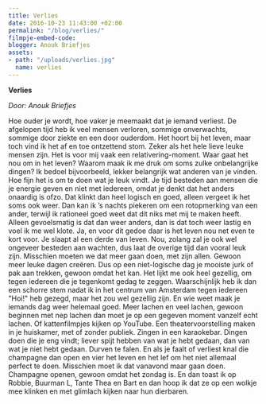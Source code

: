 ```yaml
---
title: Verlies
date: 2016-10-23 11:43:00 +02:00
permalink: "/blog/verlies/"
filmpje-embed-code: 
blogger: Anouk Briefjes
assets:
- path: "/uploads/verlies.jpg"
  name: verlies
---
```


**Verlies**

*Door: Anouk Briefjes*

Hoe ouder je wordt, hoe vaker je meemaakt dat je iemand verliest. De afgelopen tijd heb ik veel mensen verloren, sommige onverwachts, sommige door ziekte en een door ouderdom. Het hoort bij het leven, maar toch vind ik het af en toe ontzettend stom. Zeker als het hele lieve leuke mensen zijn. 
Het is voor mij vaak een relativering-moment. Waar gaat het nou om in het leven? Waarom maak ik me druk om soms zulke onbelangrijke dingen? Ik bedoel bijvoorbeeld, lekker belangrijk wat anderen van je vinden.
Hoe fijn het is om te doen wat je leuk vindt. Je tijd besteden aan mensen die je energie geven en niet met iedereen, omdat je denkt dat het anders onaardig is ofzo.
Dat klinkt dan heel logisch en goed, alleen vergeet ik het soms ook weer. Dan kan ik ’s nachts piekeren om een rotopmerking van een ander, terwijl ik rationeel goed weet dat dit niks met mij te maken heeft. Alleen gevoelsmatig is dat dan weer anders, dan is dat toch weer lastig en voel ik me wel klote. Ja, en voor dit gedoe daar is het leven nou net even te kort voor. 
Je slaapt al een derde van leven. Nou, zolang zal je ook wel ongeveer besteden aan wachten, dus laat de overige tijd dan vooral leuk zijn. 
Misschien moeten we dat meer gaan doen, met zijn allen. Gewoon meer leuke dagen creëren. Dus op een niet-logische dag je mooiste jurk of pak aan trekken, gewoon omdat het kan. Het lijkt me ook heel gezellig, om tegen iedereen die je tegenkomt gedag te zeggen. Waarschijnlijk heb ik dan een  schorre stem nadat ik in het centrum van Amsterdam tegen iedereen "Hoi!" heb gezegd, maar het zou wel gezellig zijn. En wie weet maak je iemands dag weer helemaal goed. 
Meer lachen en veel lachen, gewoon beginnen met nep lachen dan moet je op een gegeven moment vanzelf echt lachen. Of kattenfilmpjes kijken op YouTube. Een theatervoorstelling maken in je huiskamer, met of zonder publiek. Zingen in een karaokebar. Dingen doen die je eng vindt; liever spijt hebben van wat je hebt gedaan, dan van wat je niet hebt gedaan. Durven te falen. En als je faalt of verliest knal die champagne dan open en vier het leven en het lef om het niet allemaal perfect te doen. 
Misschien moet ik dat vanavond maar gaan doen. Champagne openen, gewoon omdat het zondag is. En dan toast ik op Robbie, Buurman L, Tante Thea en Bart en dan hoop ik dat ze op een wolkje mee klinken en met glimlach kijken naar hun dierbaren.
